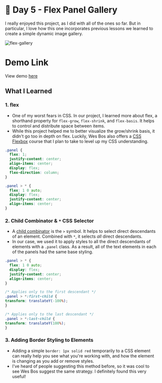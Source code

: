 # 💪 Day 5 - Flex Panel Gallery

I really enjoyed this project, as I did with all of the ones so far. But in particular, I love how this one incorporates previous lessons we learned to create a simple dynamic image gallery.

![flex-gallery](https://i.ibb.co/2g4cvNm/gallery.png)

# Demo Link
View demo [here](http://sandaiiyahh.github.io/JavaScript30/05-Flex%20Panel%20Gallery/index.html)

## What I Learned

### 1. flex
 - One of my worst fears in CSS. In our project, I learned more about flex, a shorthand property for `flex-grow`, `flex-shrink`, and `flex-basis`. It helps to control and distribute space between items.
 - While this project helped me to better visualize the grow/shrink basis, it didn't go too in depth on flex. Luckily, Wes Bos also offers a [CSS Flexbox](https://flexbox.io/) course that I plan to take to level up my CSS understanding.
 
  ```css
  .panel {
    flex: 1;
    justify-content: center;
    align-items: center;
    display: flex;
    flex-direction: column;
}
  
 .panel > * {
    flex: 1 0 auto;
    display: flex;
    justify-content: center;
    align-items: center;
}

  ```
  
### 2. Child Combinator & `*` CSS Selector
 - A [child combinator](https://css-tricks.com/almanac/selectors/c/child/) is the `>` symbol. It helps to select direct descendants of an element. Combined with `*`, it selects *all* direct descendants.
 - In our case, we used it to apply styles to all the direct descendants of elements with a `.panel` class. As a result, all of the text elements in each of the panels had the same base styling.
 
  ```css
 .panel > * {
    flex: 1 0 auto;
    display: flex;
    justify-content: center;
    align-items: center;
}

/* Applies only to the first descendant */
.panel > *:first-child {
  transform: translateY(-100%);
}

/* Applies only to the last descendant */
.panel > *:last-child {
  transform: translateY(100%);
}

  ```
 
 ### 3. Adding Border Styling to Elements
  - Adding a simple `border: 1px solid red` temporarily to a CSS element can really help you see what you're working with, and how the element is changing as you add or remove styles.
  - I've heard of people suggesting this method before, so it was cool to see Wes Bos suggest the same strategy. I definitely found this very useful!
 

 
 
 
 
 
